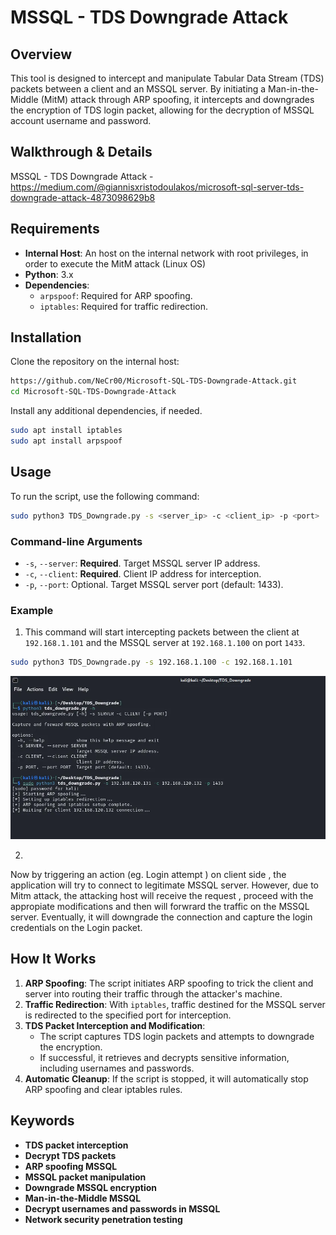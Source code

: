
# MSSQL - TDS Downgrade Attack

## Overview

This tool is designed to intercept and manipulate Tabular Data Stream (TDS) packets between a client and an MSSQL server. By initiating a Man-in-the-Middle (MitM) attack through ARP spoofing, it intercepts and downgrades the encryption of TDS login packet, allowing for the decryption of  MSSQL account username and password.

## Walkthrough & Details

MSSQL - TDS Downgrade Attack - https://medium.com/@giannisxristodoulakos/microsoft-sql-server-tds-downgrade-attack-4873098629b8

## Requirements
- **Internal Host**: An host on the internal network with root privileges, in order to execute the MitM attack (Linux OS)
- **Python**: 3.x
- **Dependencies**:
  - `arpspoof`: Required for ARP spoofing.
  - `iptables`: Required for traffic redirection.

## Installation

Clone the repository on the internal host:

```bash
https://github.com/NeCr00/Microsoft-SQL-TDS-Downgrade-Attack.git
cd Microsoft-SQL-TDS-Downgrade-Attack
```

Install any additional dependencies, if needed.
```bash
sudo apt install iptables
sudo apt install arpspoof
```

## Usage

To run the script, use the following command:

```bash
sudo python3 TDS_Downgrade.py -s <server_ip> -c <client_ip> -p <port>
```

### Command-line Arguments

- `-s`, `--server`: **Required**. Target MSSQL server IP address.
- `-c`, `--client`: **Required**. Client IP address for interception.
- `-p`, `--port`: Optional. Target MSSQL server port (default: 1433).

### Example

1. This command will start intercepting packets between the client at `192.168.1.101` and the MSSQL server at `192.168.1.100` on port `1433`.
```bash
sudo python3 TDS_Downgrade.py -s 192.168.1.100 -c 192.168.1.101
```
![Alt Text](images/listen.png)

2.
Now by triggering an action (eg. Login attempt ) on client side , the application will try to connect to legitimate MSSQL server. However, due to Mitm attack,
the attacking host will receive the request , proceed with the appropiate modifications and then will forwrard the traffic on the MSSQL server. Eventually, it will
downgrade the connection and capture the login credentials on the Login packet.

## How It Works

1. **ARP Spoofing**: The script initiates ARP spoofing to trick the client and server into routing their traffic through the attacker's machine.
2. **Traffic Redirection**: With `iptables`, traffic destined for the MSSQL server is redirected to the specified port for interception.
3. **TDS Packet Interception and Modification**: 
   - The script captures TDS login packets and attempts to downgrade the encryption.
   - If successful, it retrieves and decrypts sensitive information, including usernames and passwords.
4. **Automatic Cleanup**: If the script is stopped, it will automatically stop ARP spoofing and clear iptables rules.


## Keywords

- **TDS packet interception**
- **Decrypt TDS packets**
- **ARP spoofing MSSQL**
- **MSSQL packet manipulation**
- **Downgrade MSSQL encryption**
- **Man-in-the-Middle MSSQL**
- **Decrypt usernames and passwords in MSSQL**
- **Network security penetration testing**
